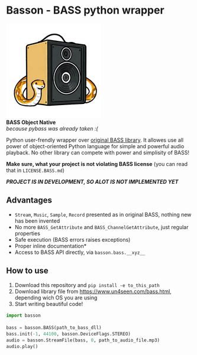 # Basson - BASS python wrapper

![Basson Logo](docs/logo.png)  
**BASS Object Native**  
_because pybass was already taken :(_

Python user-frendly wrapper over [original BASS library](https://www.un4seen.com/bass.html). It allowes use all power of object-oriented Python language for simple and powerful audio playback. No other library can compete with power and simplisity of BASS!

**Make sure, what your project is not violating BASS license** (you can read that in `LICENSE.BASS.md`)

***PROJECT IS IN DEVELOPMENT, SO ALOT IS NOT IMPLEMENTED YET***

## Advantages

* `Stream`, `Music`, `Sample`, `Record` presented as in original BASS, nothing new has been invented
* No more `BASS_GetAttribute` and `BASS_ChannelGetAttribute`, just regular properties
* Safe execution (BASS errors raises exceptions)
* Proper inline documentation*
* Access to BASS API directly, via `basson.bass.__xyz__`

## How to use

1. Download this repository and `pip install -e to_this_path`
2. Download library file from <https://www.un4seen.com/bass.html>, depending wich OS you are using
3. Start writing beautiful code!

```python
import basson

bass = basson.BASS(path_to_bass_dll)
bass.init(-1, 44100, basson.DeviceFlags.STEREO)
audio = basson.StreamFile(bass, 0, path_to_audio_file.mp3)
audio.play()
```
